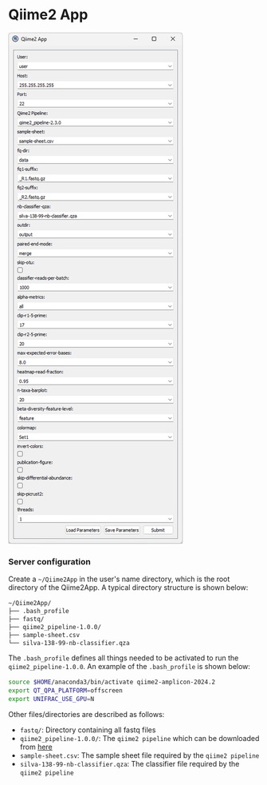 # Qiime2 App

![Qiime2 App](./doc/screenshot.png)

### Server configuration

Create a `~/Qiime2App` in the user's name directory, which is the root directory of the Qiime2App.
A typical directory structure is shown below:

```
~/Qiime2App/
├── .bash_profile
├── fastq/
├── qiime2_pipeline-1.0.0/
├── sample-sheet.csv
└── silva-138-99-nb-classifier.qza
```

The `.bash_profile` defines all things needed to be activated to run the `qiime2_pipeline-1.0.0`.
An example of the `.bash_profile` is shown below:

```bash
source $HOME/anaconda3/bin/activate qiime2-amplicon-2024.2
export QT_QPA_PLATFORM=offscreen
export UNIFRAC_USE_GPU=N
```

Other files/directories are described as follows:

- `fastq/`: Directory containing all fastq files
- `qiime2_pipeline-1.0.0/`: The `qiime2 pipeline` which can be downloaded from [here](https://github.com/linyc74/qiime2_pipeline/releases)
- `sample-sheet.csv`: The sample sheet file required by the `qiime2 pipeline`
- `silva-138-99-nb-classifier.qza`: The classifier file required by the `qiime2 pipeline`
